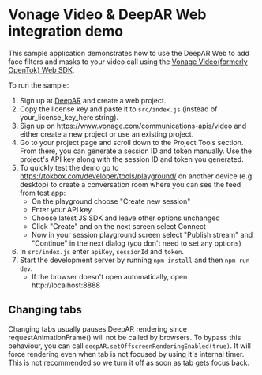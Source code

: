 # Vonage Video & DeepAR Web integration demo

This sample application demonstrates how to use the DeepAR Web to add face filters and masks to your video call using the [Vonage Video(formerly OpenTok) Web SDK](https://tokbox.com/developer/sdks/js/).

To run the sample:

1. Sign up at [DeepAR](https://developer.deepar.ai) and create a web project.
2. Copy the license key and paste it to `src/index.js` (instead of your_license_key_here string).
3. Sign up on https://www.vonage.com/communications-apis/video and either create a new project or use an existing project.
4. Go to your project page and scroll down to the Project Tools section. From there, you can generate a session ID and token manually. Use the project's API key along with the session ID and token you generated.
5. To quickly test the demo go to https://tokbox.com/developer/tools/playground/ on another device (e.g. desktop) to create a conversation room where you can see the feed from test app:
	- On the playground choose "Create new session"
	- Enter your API key
	- Choose latest JS SDK and leave other options unchanged
	- Click "Create" and on the next screen select Connect
	- Now in your session playground screen select "Publish stream" and "Continue" in the next dialog (you don't need to set any options)
6. In `src/index.js` enter `apiKey`, `sessionId` and `token`.
7. Start the development server by running `npm install` and then `npm run dev`.
	- If the browser doesn't open automatically, open http://localhost:8888

## Changing tabs
Changing tabs usually pauses DeepAR rendering since requestAnimationFrame() will not be called by browsers.
To bypass this behaviour, you can call `deepAR.setOffscreenRenderingEnabled(true)`.
It will force rendering even when tab is not focused by using it's internal timer.
This is not recommended so we turn it off as soon as tab gets focus back.